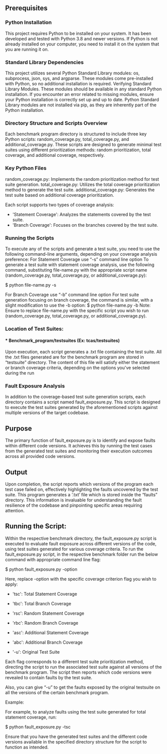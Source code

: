 ## Prerequisites

### Python Installation

This project requires Python to be installed on your system. It has been developed and tested with Python 3.8 and newer versions. If Python is not already installed on your computer, you need to install it on the system that you are running it on.

### Standard Library Dependencies

This project utilizes several Python Standard Library modules: os, subprocess, json, sys, and argparse. These modules come pre-installed with Python, so no additional installation is required.
Verifying Standard Library Modules. These modules should be available in any standard Python installation. If you encounter an error related to missing modules, ensure your Python installation is correctly set up and up to date. Python Standard Library modules are not installed via pip, as they are inherently part of the Python installation.


### Directory Structure and Scripts Overview

Each benchmark program directory is structured to include three key Python scripts: random_coverage.py, total_coverage.py, and additional_coverage.py. These scripts are designed to generate minimal test suites using different prioritization methods: random prioritization, total coverage, and additional coverage, respectively.

### Key Python Files
random_coverage.py: Implements the random prioritization method for test suite generation.
total_coverage.py: Utilizes the total coverage prioritization method to generate the test suite.
additional_coverage.py: Generates the test suite based on additional coverage prioritization.

Each script supports two types of coverage analysis:

- 'Statement Coverage': Analyzes the statements covered by the test suite.
- 'Branch Coverage': Focuses on the branches covered by the test suite.

### Running the Scripts

To execute any of the scripts and generate a test suite, you need to use the following command-line arguments, depending on your coverage analysis preference:
For Statement Coverage use “-s” command line option
To generate a test suite with statement coverage analysis, use the following command, substituting file-name.py with the appropriate script name (random_coverage.py, total_coverage.py, or additional_coverage.py):

$ python file-name.py -s

For Branch Coverage use “-b” command line option
For test suite generation focusing on branch coverage, the command is similar, with a slight modification to use the -b option:
$ python file-name.py -b
Note: Ensure to replace file-name.py with the specific script you wish to run (random_coverage.py, total_coverage.py, or additional_coverage.py).

### Location of Test Suites:
#### * Benchmark_program/testsuites (Ex: tcas/testsuites)

Upon execution, each script generates a .txt file containing the test suite. All the .txt files generated are for the benchmark program are stored in “testsuite” directory. The content of this file will satisfy either the statement or branch coverage criteria, depending on the options you've selected during the run



### Fault Exposure Analysis

In addition to the coverage-based test suite generation scripts, each directory contains a script named fault_exposure.py. This script is designed to execute the test suites generated by the aforementioned scripts against multiple versions of the target codebase.

## Purpose
The primary function of fault_exposure.py is to identify and expose faults within different code versions. It achieves this by running the test cases from the generated test suites and monitoring their execution outcomes across all provided code versions.

## Output
Upon completion, the script reports which versions of the program each test case failed on, effectively highlighting the faults uncovered by the test suite. This program generates a ‘.txt’ file which is stored inside the “faults” directory. This information is invaluable for understanding the fault resilience of the codebase and pinpointing specific areas requiring attention.

## Running the Script:
Within the respective benchmark directory, the fault_exposure.py script is executed to evaluate fault exposure across different versions of the code, using test suites generated for various coverage criteria.
To run the fault_exposure.py script, in the respective benchmark folder run the below command with appropriate command line flag:	

$ python fault_exposure.py -option

Here, replace -option with the specific coverage criterion flag you wish to apply:

- 'tsc': Total Statement Coverage

- 'tbc': Total Branch Coverage

- 'rsc': Random Statement Coverage

- 'rbc': Random Branch Coverage

- 'asc': Additional Statement Coverage

- 'abc': Additional Branch Coverage

- '-u': Original Test Suite

Each flag corresponds to a different test suite prioritization method, directing the script to run the associated test suite against all versions of the benchmark program. The script then reports which code versions were revealed to contain faults by the test suite.

Also, you can give “-u” to get the faults exposed by the original testsuite on all the versions of the certain benchmark program.

Example:

For example, to analyze faults using the test suite generated for total statement coverage, run:

$ python fault_exposure.py -tsc

Ensure that you have the generated test suites and the different code versions available in the specified directory structure for the script to function as intended.
